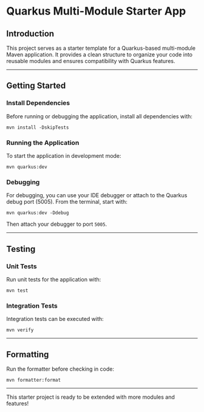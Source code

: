 # Quarkus Multi-Module Starter App

## Introduction

This project serves as a starter template for a Quarkus-based multi-module Maven application. It provides a clean structure to organize your code into reusable modules and ensures compatibility with Quarkus features.

---

## Getting Started

### Install Dependencies

Before running or debugging the application, install all dependencies with:

`mvn install -DskipTests`

### Running the Application

To start the application in development mode:

`mvn quarkus:dev`

### Debugging

For debugging, you can use your IDE debugger or attach to the Quarkus debug port (5005). From the terminal, start with:

`mvn quarkus:dev -Ddebug`

Then attach your debugger to port `5005`.

---

## Testing

### Unit Tests

Run unit tests for the application with:

`mvn test`

### Integration Tests

Integration tests can be executed with:

`mvn verify`

---

## Formatting

Run the formatter before checking in code:

`mvn formatter:format`

---

This starter project is ready to be extended with more modules and features!
